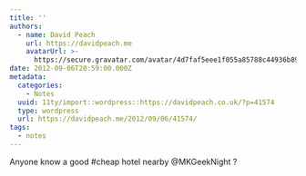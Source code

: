 ```yaml
---
title: ''
authors:
  - name: David Peach
    url: https://davidpeach.me
    avatarUrl: >-
      https://secure.gravatar.com/avatar/4d7faf5eee1f055a85788c44936b8995eaab6dfb004e7854ec747ccb272e91ee?s=96&d=mm&r=g
date: 2012-09-06T20:59:00.000Z
metadata:
  categories:
    - Notes
  uuid: 11ty/import::wordpress::https://davidpeach.co.uk/?p=41574
  type: wordpress
  url: https://davidpeach.me/2012/09/06/41574/
tags:
  - notes
---
```

Anyone know a good #cheap hotel nearby @MKGeekNight ?